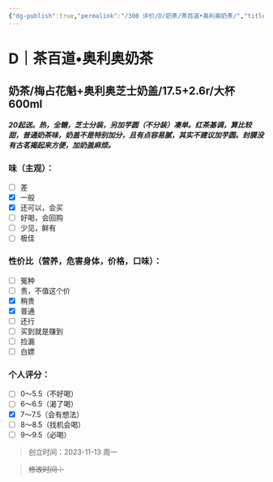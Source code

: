 ```yaml
---
{"dg-publish":true,"permalink":"/300 评价/D/奶茶/茶百道•奥利奥奶茶/","title":"茶百道•奥利奥奶茶","tags":["D"],"created":"2024-01-25T18:45:03.000+08:00","updated":"2024-01-25T18:45:03.000+08:00"}
---
```



# D｜茶百道•奥利奥奶茶
## 奶茶/梅占花魁+奥利奥芝士奶盖/17.5+2.6r/大杯600ml
***20起送。热，全糖，芝士分装，另加芋圆（不分装）凑单。红茶基调，算比较甜，普通奶茶味，奶盖不是特别加分，且有点容易腻，其实不建议加芋圆。封膜没有古茗揭起来方便，加奶盖麻烦。***
### 味（主观）：
- [ ] 差
- [x] 一般
- [x] 还可以，会买
- [ ] 好喝，会回购
- [ ] 少见，鲜有
- [ ] 极佳
### 性价比（营养，危害身体，价格，口味）：
- [ ] 冤种
- [ ] 贵，不值这个价
- [x] 稍贵
- [x] 普通
- [ ] 还行
- [ ] 买到就是赚到
- [ ] 捡漏
- [ ] 白嫖
### 个人评分：
- [ ] 0～5.5（不好喝）
- [ ] 6～6.5（渴了喝）
- [x] 7～7.5（会有想法）
- [ ] 8～8.5（找机会喝）
- [ ] 9～9.5（必喝）

>创立时间：2023-11-13 周一

>~~修改时间：~~